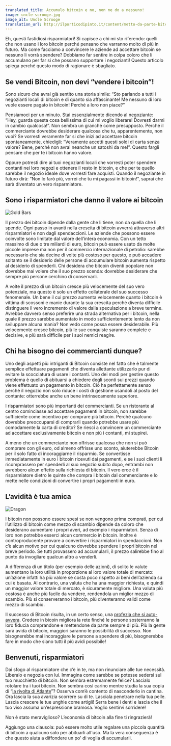 ```yaml
---
translated_title: Accumulo bitcoin e no, non ne do a nessuno!
image: uncle-scrooge.jpg
image_alt: Uncle Scrooge
translation_url: http://ilporticodipinto.it/content/metto-da-parte-bitcoin-e-no-non-ne-do-nessuno
---
```


Eh, questi fastidiosi risparmiatori! Si capisce a chi mi sto riferendo: quelli che non usano i loro bitcoin perché pensano che varranno molto di più in futuro. Ma come facciamo a convincere le aziende ad accettare bitcoin se nessuno li vorrà spendere? Dobbiamo far sentire in colpa coloro che li accumulano per far si che possano supportare i negozianti! Questo articolo spiega perché questo modo di ragionare è sbagliato.

## Se vendi Bitcoin, non devi “vendere i bitcoin”!

Sono sicuro che avrai già sentito una storia simile: “Sto parlando a tutti i negozianti locali di bitcoin e di quanto sia affascinante! Me nessuno di loro vuole essere pagato in bitcoin! Perché a loro non piace?”

Pensiamoci per un minuto. Stai essenzialmente dicendo al negoziante: “Hey, guarda questa cosa bellissima di cui mi voglio liberare! Dovresti darmi in cambio qualcosa!”. Non sembra un granché come presupposto. Perché il commerciante dovrebbe desiderare qualcosa che tu, apparentemente, non vuoi? Se vorresti veramente far si che inizi ad accettare bitcoin spontaneamente, chiedigli: “Veramente accetti questi soldi di carta senza valore? Bene, perché non avrai neanche un satoshi da me!”. Questo fargli pensare che per te i bitcoin hanno valore.

Oppure potresti dire ai tuoi negozianti locali che vorresti poter spendere contanti nei loro negozi e ottenere il resto in bitcoin, e che per te quello sarebbe il negozio ideale dove vorresti fare acquisti. Quando il negoziante in futuro dirà: “Non lo farò più, vorrei che tu mi pagassi in bitcoin!”, saprai che sarà diventato un vero risparmiatore.

## Sono i risparmiatori che danno il valore ai bitcoin

<div class="my-4 text-center">
  <img class="img-fluid rounded d-block mx-auto" alt="Gold Bars" src="/static/img/mempool/im-hoarding-bitcoins-and-no-you-cant-have-any/gold-bars.jpg"/>
</div>

Il prezzo dei bitcoin dipende dalla gente che li tiene, non da quella che li spende. Ogni passo in avanti nella crescita di bitcoin avverrà attraverso altri risparmiatori e non dagli spendaccioni. Le aziende che possono essere coinvolte sono limitate dal valore dell’intera economia. Con un tetto massimo di due o tre miliardi di euro, bitcoin può essere usato da molte piccole imprese ma non per il commercio internazionale di petrolio: sarebbe necessario che sia decine di volte più costoso per questo, e può accadere soltanto se il desiderio delle persone di accumulare bitcoin aumenta rispetto al desiderio di spenderli. Chi desidera che bitcoin diventi popolare non dovrebbe mai volere che il suo prezzo scenda: dovrebbe desiderare che sempre più persone cerchino di conservarli.

A volte il prezzo di un bitcoin cresce più velocemente del suo vero potenziale, ma questo è solo un effetto collaterale del suo successo fenomenale. Un bene il cui prezzo aumenta velocemente quanto i bitcoin è vittima di scossoni e manie durante la sua crescita perché diventa difficile distinguere il vero incremento di valore dalla speculazione a breve termine. Avrebbe davvero senso preferire una strada alternativa per i bitcoin, nella quale il prezzo sarebbe aumentato in modo sufficientemente lento da non sviluppare alcuna mania? Non vedo come possa essere desiderabile. Più velocemente cresce bitcoin, più le sue conquiste saranno complete e decisive, e più sarà difficile per i suoi nemici reagire.

## Chi ha bisogno dei commercianti dunque?

Uno degli aspetti più intriganti di Bitcoin consiste nel fatto che è talmente semplice effettuare pagamenti che diventa allettante utilizzarlo pur di evitare la scocciatura di usare i contanti. Uno dei modi per gestire questo problema è quello di abituarsi a chiedere degli sconti sui prezzi quando viene effettuato un pagamento in bitcoin. Ciò ha perfettamente senso perché il negozio non solo riduce i costi di gestione usandoli al posto del contante: otterrebbe anche un bene intrinsecamente superiore.

I risparmiatori sono più importanti dei commercianti. Se un ristorante al centro cominciasse ad accettare pagamenti in bitcoin, non sarebbe sufficiente come incentivo per comprare più bitcoin. Perché qualcuno dovrebbe preoccuparsi di comprarli quando potrebbe usare più comodamente la carta di credito? Se riesci a convincere un commerciante ad accettare esclusivamente bitcoin e non più i contanti, mi stupirei.

A meno che un commerciante non offrisse qualcosa che non si può comprare con gli euro, od almeno offrisse uno sconto, aiuterebbe Bitcoin per il solo fatto di incoraggiarne il risparmio. Se convertisse immediatamente in euro i bitcoin ricevuti dai pagamenti, e se i suoi clienti li ricomprassero per spenderli al suo negozio subito dopo, entrambi non avrebbero alcun effetto sulla richiesta di bitcoin. Il vero eroe è il risparmiatore dietro le quinte che compra i bitcoin dal commerciante e lo mette nelle condizioni di convertire i propri pagamenti in euro.

## L’avidità è tua amica

<div class="my-4 text-center">
  <img class="img-fluid rounded d-block mx-auto" alt="Dragon" src="/static/img/mempool/im-hoarding-bitcoins-and-no-you-cant-have-any/dragon.jpg">
</div>

I bitcoin non possono essere spesi se non vengono prima comprati, per cui l’utilizzo di bitcoin come mezzo di scambio dipende da coloro che desiderano aumentare i propri averi, ad esempio i risparmiatori. Senza di loro non potrebbe esserci alcun commercio in bitcoin. Inoltre è controproducente provare a convertire i risparmiatori in spendaccioni. Non c’è alcun motivo per cui qualcuno dovrebbe spendere i propri bitcoin nel breve periodo. Se tutti provassero ad accumularli, il prezzo salirebbe fino al punto da invogliare qualcun altro a venderli.

A differenza di un titolo (per esempio delle azioni), di solito le valute aumentano la loro utilità in proporzione al loro valore totale di mercato: un’azione infatti ha più valore se costa poco rispetto ai beni dell’azienda su cui è basata. Al contrario, una valuta che ha una maggior richiesta, e quindi un maggior valore totale di mercato, è sicuramente migliore. Una valuta più costosa è anche più facile da vendere, rendendola un miglior mezzo di scambio. Più si conserveranno i bitcoin, più diventeranno validi come mezzo di scambio.

Il successo di Bitcoin risulta, in un certo senso, una [profezia che si auto-avvera](http://konradsgraf.com/blog1/2013/11/7/hyper-monetization-reloaded-another-round-of-bubble-talk.html). Credere in bicoin migliora la rete finché le persone sosterranno la loro fiducia comprandone e mettendone da parte sempre di più. Più la gente sarà avida di bitcoin, maggiori saranno le possibilità di successo. Non bisognerebbe mai incoraggiare le persone a spendere di più, bisognerebbe fare in modo che siano tutti il più avidi possibile!

## Benvenuti, risparmiatori

Dai sfogo al risparmiatore che c’è in te, ma non rinunciare alle tue necessità. Liberalo e negozia con lui. Immagina come sarebbe se potesse sedersi sul tuo mucchietto di bitcoin. Non sembra estremamente felice? Lascialo rotolare tra i tuoi bitcoin. Non sembra così carino mentre studia la sua copia di “[la rivolta di Atlante](https://it.wikipedia.org/wiki/La_rivolta_di_Atlante)”? Osserva com’è contento di nasconderlo in cantina. Ora lascia la sua avarizia scorrere su di te. Lasciala penetrare nella tua pelle. Lascia crescere le tue unghie come artigli! Serra bene i denti e lascia che il tuo viso assuma un’espressione bramosa. Voglio sentirvi sorridere!

Non è stato meraviglioso? L’economia di bitcoin alla fine ti ringrazierà!

Aggiungo una clausola: può essere molto utile regalare una piccola quantità di bitcoin a qualcuno solo per abituarli all'uso. Ma la vera conseguenza è che questo aiuta a diffondere un po' di voglia di accumularli.
